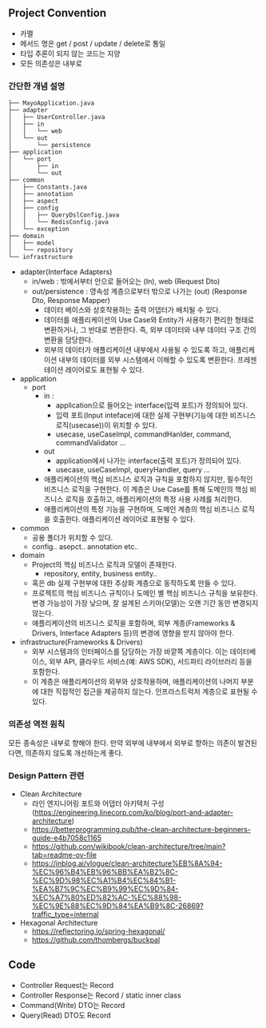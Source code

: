 ## Project Convention

- 카멜
- 메서드 명은 get / post / update / delete로 통일
- 타입 추론이 되지 않는 코드는 지양
- 모든 의존성은 내부로

### 간단한 개념 설명

```
├── MayoApplication.java
├── adapter
│   ├── UserController.java
│   ├── in
│   │   └── web
│   └── out
│       └── persistence
├── application
│   └── port
│       ├── in
│       └── out
├── common
│   ├── Constants.java
│   ├── annotation
│   ├── aspect
│   ├── config
│   │   ├── QueryDslConfig.java
│   │   └── RedisConfig.java
│   └── exception
├── domain
│   ├── model
│   └── repository
└── infrastructure
```

- adapter(Interface Adapters)
  - in/web : 밖에서부터 안으로 들어오는 (In), web (Request Dto)
  - out/persistence : 영속성 계층으로부터 밖으로 나가는 (out) (Response Dto, Response Mapper)
    - 데이터 베이스와 상호작용하는 출력 어댑터가 배치될 수 있다.
    - 데이터를 애플리케이션의 Use Case와 Entity가 사용하기 편리한 형태로 변환하거나, 그 반대로 변환한다. 즉, 외부 데이터와 내부 데이터 구조 간의 변환을 담당한다.
    - 외부의 데이터가 애플리케이션 내부에서 사용될 수 있도록 하고, 애플리케이션 내부의 데이터를 외부 시스템에서 이해할 수 있도록 변환한다. 프레젠테이션 레이어로도 표현될 수 있다.
- application
  - port
    - in : 
      - application으로 들어오는 interface(입력 포트)가 정의되어 있다.
      - 입력 포트(Input inteface)에 대한 실제 구현부(기능에 대한 비즈니스 로직(usecase))이 위치할 수 있다.
      - usecase, useCaseImpl, commandHanlder, command, commandValidator ...
    - out
      - application에서 나가는 interface(출력 포트)가 정의되어 있다.
      - usecase, useCaseImpl, queryHandler, query ...
    - 애플리케이션의 핵심 비즈니스 로직과 규칙을 포함하지 않지만, 필수적인 비즈니스 로직을 구현한다. 이 계층은 Use Case를 통해 도메인의 핵심 비즈니스 로직을 호출하고, 애플리케이션의 특정 사용 사례를 처리한다.
    - 애플리케이션의 특정 기능을 구현하며, 도메인 계층의 핵심 비즈니스 로직을 호출한다. 애플리케이션 레이어로 표현될 수 있다.
- common
  - 공용 폴더가 위치할 수 있다.
  - config.. asepct.. annotation etc..
- domain
  - Project의 핵심 비즈니스 로직과 모델이 존재한다.
    - repository, entity, business entity..
  - 혹은 db 실제 구현부에 대한 추상화 계층으로 동작하도록 만들 수 있다.
  - 프로젝트의 핵심 비즈니스 규칙이나 도메인 별 핵심 비즈니스 규칙을 보유한다. 변경 가능성이 가장 낮으며, 잘 설계된 스키마(모델)는 오랜 기간 동안 변경되지 않는다.
  - 애플리케이션의 비즈니스 로직을 포함하며, 외부 계층(Frameworks & Drivers, Interface Adapters 등)의 변경에 영향을 받지 않아야 한다.
- infrastructure(Frameworks & Drivers)
  - 외부 시스템과의 인터페이스를 담당하는 가장 바깥쪽 계층이다. 이는 데이터베이스, 외부 API, 클라우드 서비스(예: AWS SDK), 서드파티 라이브러리 등을 포함한다.
  - 이 계층은 애플리케이션의 외부와 상호작용하며, 애플리케이션의 나머지 부분에 대한 직접적인 접근을 제공하지 않는다. 인프라스트럭처 계층으로 표현될 수 있다.

### 의존성 역전 원칙

모든 종속성은 내부로 향해야 한다. 만약 외부에 내부에서 외부로 향하는 의존이 발견된다면,
의존하지 않도록 개선하는게 좋다. 

### Design Pattern 관련

- Clean Architecture
  - 라인 엔지니어링 포트와 어댑터 아키텍처 구성 (https://engineering.linecorp.com/ko/blog/port-and-adapter-architecture)
  - https://betterprogramming.pub/the-clean-architecture-beginners-guide-e4b7058c1165
  - https://github.com/wikibook/clean-architecture/tree/main?tab=readme-ov-file
  - https://inblog.ai/vlogue/clean-architecture%EB%8A%94-%EC%96%B4%EB%96%BB%EA%B2%8C-%EC%9D%98%EC%A1%B4%EC%84%B1-%EA%B7%9C%EC%B9%99%EC%9D%84-%EC%A7%80%ED%82%AC-%EC%88%98-%EC%9E%88%EC%9D%84%EA%B9%8C-26869?traffic_type=internal
- Hexagonal Architecture
  - https://reflectoring.io/spring-hexagonal/
  - https://github.com/thombergs/buckpal


## Code 

- Controller Request는 Record
- Controller Response는 Record / static inner class
- Command(Write) DTO는 Record
- Query(Read) DTO도 Record 